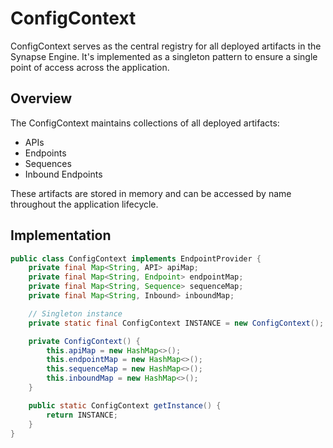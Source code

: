 # ConfigContext

ConfigContext serves as the central registry for all deployed artifacts in the Synapse Engine. It's implemented as a singleton pattern to ensure a single point of access across the application.

## Overview

The ConfigContext maintains collections of all deployed artifacts:
- APIs
- Endpoints
- Sequences
- Inbound Endpoints

These artifacts are stored in memory and can be accessed by name throughout the application lifecycle.

## Implementation

```java
public class ConfigContext implements EndpointProvider {
    private final Map<String, API> apiMap;
    private final Map<String, Endpoint> endpointMap;
    private final Map<String, Sequence> sequenceMap;
    private final Map<String, Inbound> inboundMap;

    // Singleton instance
    private static final ConfigContext INSTANCE = new ConfigContext();

    private ConfigContext() {
        this.apiMap = new HashMap<>();
        this.endpointMap = new HashMap<>();
        this.sequenceMap = new HashMap<>();
        this.inboundMap = new HashMap<>();
    }

    public static ConfigContext getInstance() {
        return INSTANCE;
    }
}
```